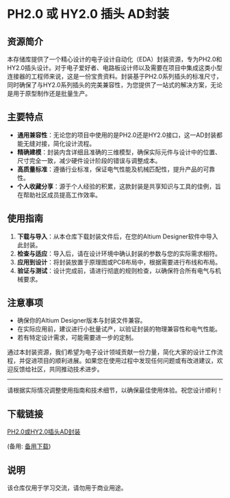 # PH2.0 或 HY2.0 插头 AD封装

## 资源简介

本存储库提供了一个精心设计的电子设计自动化（EDA）封装资源，专为PH2.0和HY2.0插头设计。对于电子爱好者、电路板设计师以及需要在项目中集成这类小型连接器的工程师来说，这是一份宝贵资料。封装基于PH2.0系列插头的标准尺寸，同时确保了与HY2.0系列插头的完美兼容性，为您提供了一站式的解决方案，无论是用于原型制作还是批量生产。

## 主要特点

- **通用兼容性**：无论您的项目中使用的是PH2.0还是HY2.0接口，这一AD封装都能无缝对接，简化设计流程。
- **精确建模**：封装内含详细且准确的三维模型，确保实际元件与设计中的位置、尺寸完全一致，减少硬件设计阶段的错误与调整成本。
- **高质量标准**：遵循行业标准，保证电气性能及机械匹配性，提升产品的可靠性。
- **个人收藏分享**：源于个人经验的积累，这款封装是共享知识与工具的佳例，旨在帮助社区成员提高工作效率。

## 使用指南

1. **下载与导入**：从本仓库下载封装文件后，在您的Altium Designer软件中导入此封装。
2. **检查与适应**：导入后，请在设计环境中确认封装的参数与您的实际需求相符。
3. **应用到设计**：将封装放置于原理图或PCB布局中，根据需要进行布线和布局。
4. **验证与测试**：设计完成前，请进行彻底的规则检查，以确保符合所有电气与机械要求。

## 注意事项

- 确保你的Altium Designer版本与封装文件兼容。
- 在实际应用前，建议进行小批量试产，以验证封装的物理兼容性和电气性能。
- 若有特定设计需求，可能需要进一步的定制。

通过本封装资源，我们希望为电子设计领域贡献一份力量，简化大家的设计工作流程，并促进项目的顺利进展。如果您在使用过程中发现任何问题或有改进建议，欢迎反馈给社区，共同推动技术进步。

---

请根据实际情况调整使用指南和技术细节，以确保最佳使用体验。祝您设计顺利！

## 下载链接
[PH2.0或HY2.0插头AD封装](https://pan.quark.cn/s/6c40f8ce4c7c) 

(备用: [备用下载](https://pan.baidu.com/s/1Mr5TuShpQMXWV8y7X8Ji_w?pwd=1234))

## 说明

该仓库仅用于学习交流，请勿用于商业用途。
